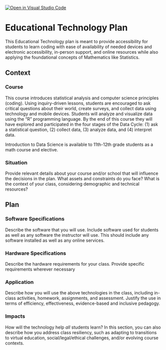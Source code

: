 [![Open in Visual Studio Code](https://classroom.github.com/assets/open-in-vscode-c66648af7eb3fe8bc4f294546bfd86ef473780cde1dea487d3c4ff354943c9ae.svg)](https://classroom.github.com/online_ide?assignment_repo_id=9338396&assignment_repo_type=AssignmentRepo)
# Educational Technology Plan

This Educational Technology plan is meant to provide accessibility for students to learn coding with ease of availability of needed devices and electronic accessibility, in-person support, and online resources while also applying the foundational concepts of Mathematics like Statistics.


## Context

### Course

This course introduces statistical analysis and computer science principles (coding).  Using inquiry-driven lessons, students are encouraged to ask critical questions about their world, create surveys, and collect data using technology and mobile devices.  Students will analyze and visualize data using the “R” programming language.  By the end of this course they will have explored and participated in the four stages of the Data Cycle: (1) ask a statistical question, (2) collect data, (3) analyze data, and (4) interpret data. 

Introduction to Data Science is available to 11th-12th grade students as a math course and elective.


### Situation

Provide relevant details about your course and/or school that will influence the
decisions in the plan. What assets and constraints do you face? What is the
context of your class, considering demographic and technical resources?

## Plan

### Software Specifications

Describe the software that you will use. Include software used for students as
well as any software the instructor will use. This should include any software
installed as well as any online services.

### Hardware Specifications

Describe the hardware requirements for your class. Provide specific requirements
wherever necessary

### Application

Describe how you will use the above technologies in the class, including
in-class activities, homework, assignments, and assessment. Justify the use
in terms of efficiency, effectiveness, evidence-based and inclusive pedagogy.

### Impacts

How will the technology help *all* students learn? In this section, you can also
describe how you address class resiliency, such as adapting to
transitions to virtual education, social/legal/ethical challenges,  and/or
evolving course contexts.

